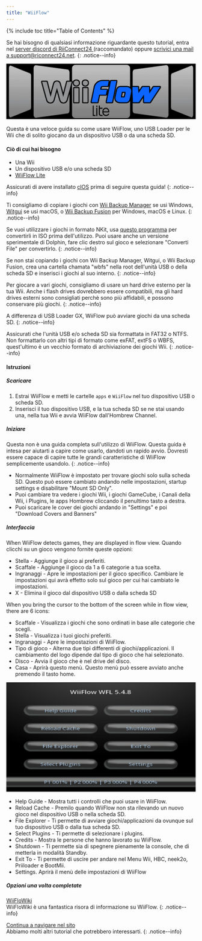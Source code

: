 ```yaml
---
title: "WiiFlow"
---
```


{% include toc title="Table of Contents" %}

Se hai bisogno di qualsiasi informazione riguardante questo tutorial, entra nel [server discord di RiiConnect24 ](https://discord.gg/rc24)(raccomandato) oppure [scrivici una mail a support@riconnect24.net](mailto:support@riiconnect24.net).
{: .notice--info}

![WiiFlow](/images/wiiflowlogo.png)

Questa è una veloce guida su come usare WiiFlow, uno USB Loader per le Wii che di solito giocano da un dispositivo USB o da una scheda SD.

#### Ciò di cui hai bisogno

* Una Wii
* Un dispositivo USB e/o una scheda SD
* [WiiFlow Lite](https://hbb1.oscwii.org/hbb/wiiflow/wiiflow.zip)

Assicurati di avere installato [cIOS](/cios) prima di seguire questa guida!
{: .notice--info}

Ti consigliamo di copiare i giochi con [Wii Backup Manager](/wiibackupmanager) se usi Windows, [Witgui](https://desairem.com/wordpress/category/witgui-download/) se usi macOS, o [Wii Backup Fusion](https://github.com/larsenv/Wii-Backup-Fusion) per Windows, macOS e Linux.
{: .notice--info}

Se vuoi utilizzare i giochi in formato NKit, usa [questo programma](https://gbatemp.net/download/nkit.36157/) per convertirli in ISO prima dell'utilizzo. Puoi usare anche un versione sperimentale di Dolphin, fare clic destro sul gioco e selezionare "Converti File" per convertirlo.
{: .notice--info}

Se non stai copiando i giochi con Wii Backup Manager, Witgui, o Wii Backup Fusion, crea una cartella chamata "wbfs" nella root dell'unità USB o della scheda SD e inserisci i giochi al suo interno.
{: .notice--info}

Per giocare a vari giochi, consigliamo di usare un hard drive esterno per la tua Wii. Anche i flash drives dovrebbero essere compatibili, ma gli hard drives esterni sono consigliati perchè sono più affidabili, e possono conservare più giochi.
{: .notice--info}

A differenza di USB Loader GX, WiiFlow può avviare giochi da una scheda SD.
{: .notice--info}

Assicurati che l'unità USB e/o scheda SD sia formattata in FAT32 o NTFS. Non formattarlo con altri tipi di formato come exFAT, extFS o WBFS, quest'ultimo è un vecchio formato di archiviazione dei giochi Wii.
{: .notice--info}

#### Istruzioni

##### Scaricare

1. Estrai WiiFlow e metti le cartelle `apps` e `WiiFlow` nel tuo dispositivo USB o scheda SD.
2. Inserisci il tuo dispositivo USB, e la tua scheda SD se ne stai usando una, nella tua Wii e avvia WiiFlow dall'Hombrew Channel.

##### Iniziare

Questa non è una guida completa sull'utilizzo di WiiFlow. Questa guida è intesa per aiutarti a capire come usarlo, dandoti un rapido avvio. Dovresti essere capace di capire tutte le grandi caratteristiche di WiiFlow semplicemente usandolo.
{: .notice--info}

* Normalmente WiiFlow è impostato per trovare giochi solo sulla scheda SD. Questo può essere cambiato andando nelle impostazioni, startup settings e disabilitare "Mount SD Only".
* Puoi cambiare tra vedere i giochi Wii, i giochi GameCube, i Canali della Wii, i Plugins, le apps Hombrew cliccando il penultimo tasto a destra.
* Puoi scaricare le cover dei giochi andando in "Settings" e poi "Download Covers and Banners"

##### Interfaccia

When WiiFlow detects games, they are displayed in flow view. Quando clicchi su un gioco vengono fornite queste opzioni:

* Stella - Aggiunge il gioco ai preferiti.
* Scaffale - Aggiunge il gioco da 1 a 6 categorie a tua scelta.
* Ingranaggi - Apre le impostazioni per il gioco specifico. Cambiare le impostazioni qui avrà effetto solo sul gioco per cui hai cambiato le impostazioni.
* X - Elimina il gioco dal dispositivo USB o dalla scheda SD

When you bring the cursor to the bottom of the screen while in flow view, there are 6 icons:

* Scaffale - Visualizza i giochi che sono ordinati in base alle categorie che scegli.
* Stella - Visualizza i tuoi giochi preferiti.
* Ingranaggi - Apre le impostazioni di WiiFlow.
* Tipo di gioco - Alterna due tipi differenti di giochi/applicazioni. Il cambiamento del logo dipende dal tipo di gioco che hai selezionato.
* Disco - Avvia il gioco che è nel drive del disco.
* Casa - Aprirà questo menù. Questo menù può essere avviato anche premendo il tasto home.

![WF_menu](images/WFmenu.png)

* Help Guide - Mostra tutti i controlli che puoi usare in WiiFlow.
* Reload Cache - Premilo quando WiiFlow non sta rilevando un nuovo gioco nel dispositivo USB o nella scheda SD.
* File Explorer - Ti permette di avviare giochi/applicazioni da ovunque sul tuo dispositivo USB o dalla tua scheda SD.
* Select Plugins - Ti permette di selezionare i plugins.
* Credits - Mostra le persone che hanno lavorato su WiiFlow.
* Shutdown - Ti permette sia di spegnere pienamente la console, che di metterla in modalità Standby.
* Exit To - Ti permette di uscire per andare nel Menu Wii, HBC, neek2o, Priiloader e BootMii.
* Settings. Aprirà il menù delle impostazioni di WiiFlow

##### Opzioni una volta completate

[WiiFloWiki](https://sites.google.com/site/WiiFlowiki4/)<br> WiiFloWiki è una fantastica risora di informazione su WiiFlow.
{: .notice--info}

[Continua a navigare nel sito](site-navigation)<br> Abbiamo molti altri tutorial che potrebbero interessarti.
{: .notice--info}
